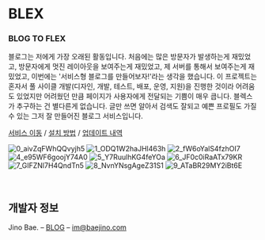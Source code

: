 
# BLEX

### BLOG TO FLEX

블로그는 저에게 가장 오래된 활동입니다. 처음에는 많은 방문자가 발생하는게 재밌었고, 방문자에게 멋진 레이아웃을 보여주는게 재밌었고, 제 서버를 통해서 보여주는게 재밌었고, 이번에는 '서비스형 블로그를 만들어보자!'라는 생각을 했습니다. 이 프로젝트는 혼자서 풀 사이클 개발(디자인, 개발, 테스트, 배포, 운영, 지원)을 진행한 것이라 어려움도 있었지만 어려웠던 만큼 페이지가 사용자에게 전달되는 기쁨이 매우 큽니다. 블렉스가 추구하는 건 별다른게 없습니다. 글만 쓰면 알아서 검색도 잘되고 예쁜 프로필도 가질 수 있는 그저 잘 만들어진 블로그 서비스입니다.

[서비스 이동](https://blex.kr) / [설치 방법](./HOW_TO_INSTALL.md) / [업데이트 내역](./CHANGELOG.md)

![0_aivZqFWhQQvyjh5](https://user-images.githubusercontent.com/35596687/68086623-0b9c0c80-fe91-11e9-8ef4-00d846076c3e.png)
![1_ODQ1W2haJHl463h](https://user-images.githubusercontent.com/35596687/68086624-0b9c0c80-fe91-11e9-8605-ae75030f6d24.png)
![2_fW6oYalS4fzhOI7](https://user-images.githubusercontent.com/35596687/68086625-0c34a300-fe91-11e9-8b89-0e5ab8c83241.png)
![4_e95WF6goojY74A0](https://user-images.githubusercontent.com/35596687/68086627-0ccd3980-fe91-11e9-8bac-388bea1ed853.png)
![5_Y7RuulhKG4feYOa](https://user-images.githubusercontent.com/35596687/68086628-0ccd3980-fe91-11e9-8a16-f1d0a34bdbb2.png)
![6_JF0c0iRaATx79KR](https://user-images.githubusercontent.com/35596687/68086629-0ccd3980-fe91-11e9-99f5-da9b2b7c3566.png)
![7_GIFZNl7H4QndTn5](https://user-images.githubusercontent.com/35596687/68086630-0ccd3980-fe91-11e9-924a-1f49bfad8a6b.png)
![8_NvnYNsgAgeZ31S1](https://user-images.githubusercontent.com/35596687/68086631-0d65d000-fe91-11e9-9422-c9a650ef4c5e.png)
![9_ATaBR29MY2iBt6E](https://user-images.githubusercontent.com/35596687/68086632-0d65d000-fe91-11e9-98fe-5abf8c7f8be3.png)

<br>

## 개발자 정보	

Jino Bae. – [BLOG](https://baejino.com) – im@baejino.com
